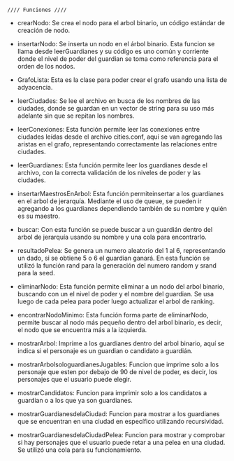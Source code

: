                                                                                                            //// Funciones ////

- crearNodo: Se crea el nodo para el arbol binario, un código estándar de creación de nodo.

- insertarNodo: Se inserta un nodo en el árbol binario. Esta funcion se llama desde leerGuardianes y su código es uno común y corriente donde el nivel de poder del guardian se toma como referencia para el orden de los nodos.

- GrafoLista: Esta es la clase para poder crear el grafo usando una lista de adyacencia.

- leerCiudades: Se lee el archivo en busca de los nombres de las ciudades, donde se guardan en un vector de string para su uso más adelante sin que se repitan los nombres.

- leerConexiones: Esta función permite leer las conexiones entre ciudades leídas desde el archivo cities.conf, aquí se van agregando las aristas en el grafo, representando correctamente las relaciones entre ciudades.

- leerGuardianes: Esta función permite leer los guardianes desde el archivo, con la correcta validación de los niveles de poder y las ciudades.

- insertarMaestrosEnArbol: Esta función permiteinsertar a los guardianes en el arbol de jerarquía. Mediante el uso de queue, se pueden ir agregando a los guardianes dependiendo también de su nombre y quién es su maestro.

- buscar: Con esta función se puede buscar a un guardián dentro del arbol de jerarquía usando su nombre y una cola para encontrarlo.

- resultadoPelea: Se genera un numero aleatorio del 1 al 6, representando un dado, si se obtiene 5 o 6 el guardian ganará. En esta función se utilizó la función rand para la generación del numero random y srand para la seed.

- eliminarNodo: Esta función permite eliminar a un nodo del arbol binario, buscando con un el nivel de poder y el nombre del guardian. Se usa luego de cada pelea para poder luego actualizar el arbol de ranking.

- encontrarNodoMinimo: Esta función forma parte de eliminarNodo, permite buscar al nodo más pequeño dentro del arbol binario, es decir, el nodo que se encuentra más a la izquierda.

- mostrarArbol: Imprime a los guardianes dentro del arbol binario, aquí se indica si el personaje es un guardian o candidato a guardián.

- mostrarArbolsologuardianesJugables: Funcion que imprime solo a los personaje que esten por debajo de 90 de nivel de poder, es decir, los personajes que el usuario puede elegir.

- mostrarCandidatos: Funcion para imprimir solo a los candidatos a guardian o a los que ya son guardianes.

- mostrarGuardianesdelaCiudad: Funcion para mostrar a los guardianes que se encuentran en una ciudad en específico utilizando recursividad.

- mostrarGuardianesdelaCiudadPelea: Funcion para mostrar y comprobar si hay personajes que el usuario puede retar a una pelea en una ciudad. Se utilizó una cola para su funcionamiento.

